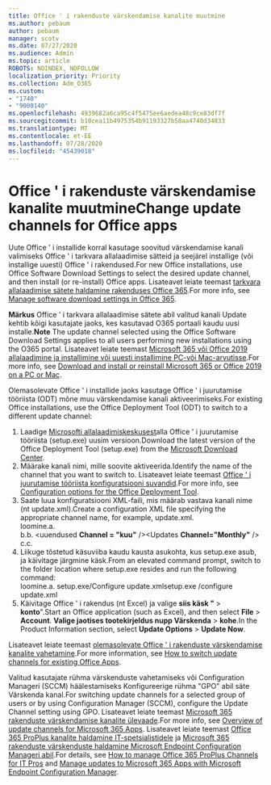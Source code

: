 ```yaml
---
title: Office ' i rakenduste värskendamise kanalite muutmine
ms.author: pebaum
author: pebaum
manager: scotv
ms.date: 07/27/2020
ms.audience: Admin
ms.topic: article
ROBOTS: NOINDEX, NOFOLLOW
localization_priority: Priority
ms.collection: Adm_O365
ms.custom:
- "1740"
- "9000140"
ms.openlocfilehash: 4939682a6ca95c4f5475ee6aedea48c9ce83df7f
ms.sourcegitcommit: b10cea11b4975354b91193327b58aa4740d34833
ms.translationtype: MT
ms.contentlocale: et-EE
ms.lasthandoff: 07/28/2020
ms.locfileid: "45439018"
---
```

# <a name="change-update-channels-for-office-apps"></a><span data-ttu-id="86460-102">Office ' i rakenduste värskendamise kanalite muutmine</span><span class="sxs-lookup"><span data-stu-id="86460-102">Change update channels for Office apps</span></span>

<span data-ttu-id="86460-103">Uute Office ' i installide korral kasutage soovitud värskendamise kanali valimiseks Office ' i tarkvara allalaadimise sätteid ja seejärel installige (või installige uuesti) Office ' i rakendused.</span><span class="sxs-lookup"><span data-stu-id="86460-103">For new Office installations, use Office Software Download Settings to select the desired update channel, and then install (or re-install) Office apps.</span></span> <span data-ttu-id="86460-104">Lisateavet leiate teemast [tarkvara allalaadimise sätete haldamine rakenduses Office 365](https://docs.microsoft.com/deployoffice/manage-software-download-settings-office-365).</span><span class="sxs-lookup"><span data-stu-id="86460-104">For more info, see [Manage software download settings in Office 365](https://docs.microsoft.com/deployoffice/manage-software-download-settings-office-365).</span></span> 

<span data-ttu-id="86460-105">**Märkus** Office ' i tarkvara allalaadimise sätete abil valitud kanali Update kehtib kõigi kasutajate jaoks, kes kasutavad O365 portaali kaudu uusi installe.</span><span class="sxs-lookup"><span data-stu-id="86460-105">**Note** The update channel selected using the Office Software Download Settings applies to all users performing new installations using the O365 portal.</span></span> <span data-ttu-id="86460-106">Lisateavet leiate teemast [Microsoft 365 või Office 2019 allalaadimine ja installimine või uuesti installimine PC-või Mac-arvutisse](https://support.microsoft.com/office/download-and-install-or-reinstall-microsoft-365-or-office-2019-on-a-pc-or-mac-4414eaaf-0478-48be-9c42-23adc4716658).</span><span class="sxs-lookup"><span data-stu-id="86460-106">For more info, see [Download and install or reinstall Microsoft 365 or Office 2019 on a PC or Mac](https://support.microsoft.com/office/download-and-install-or-reinstall-microsoft-365-or-office-2019-on-a-pc-or-mac-4414eaaf-0478-48be-9c42-23adc4716658).</span></span>   

<span data-ttu-id="86460-107">Olemasolevate Office ' i installide jaoks kasutage Office ' i juurutamise tööriista (ODT) mõne muu värskendamise kanali aktiveerimiseks.</span><span class="sxs-lookup"><span data-stu-id="86460-107">For existing Office installations, use the Office Deployment Tool (ODT) to switch to a different update channel:</span></span>  

1. <span data-ttu-id="86460-108">Laadige [Microsofti allalaadimiskeskusest](https://go.microsoft.com/fwlink/p/?LinkID=626065)alla Office ' i juurutamise tööriista (setup.exe) uusim versioon.</span><span class="sxs-lookup"><span data-stu-id="86460-108">Download the latest version of the Office Deployment Tool (setup.exe) from the [Microsoft Download Center](https://go.microsoft.com/fwlink/p/?LinkID=626065).</span></span>
2. <span data-ttu-id="86460-109">Määrake kanali nimi, mille soovite aktiveerida.</span><span class="sxs-lookup"><span data-stu-id="86460-109">Identify the name of the channel that you want to switch to.</span></span> <span data-ttu-id="86460-110">Lisateavet leiate teemast [Office ' i juurutamise tööriista konfiguratsiooni suvandid](https://docs.microsoft.com/DeployOffice/configuration-options-for-the-office-2016-deployment-tool#channel-attribute-part-of-add-element).</span><span class="sxs-lookup"><span data-stu-id="86460-110">For more info, see [Configuration options for the Office Deployment Tool](https://docs.microsoft.com/DeployOffice/configuration-options-for-the-office-2016-deployment-tool#channel-attribute-part-of-add-element).</span></span>
3. <span data-ttu-id="86460-111">Saate luua konfiguratsiooni XML-faili, mis määrab vastava kanali nime (nt update.xml).</span><span class="sxs-lookup"><span data-stu-id="86460-111">Create a configuration XML file specifying the appropriate channel name, for example, update.xml.</span></span>  
    <span data-ttu-id="86460-112">loomine.</span><span class="sxs-lookup"><span data-stu-id="86460-112">a.</span></span> <Configuration>  
    <span data-ttu-id="86460-113">b.</span><span class="sxs-lookup"><span data-stu-id="86460-113">b.</span></span> <span data-ttu-id="86460-114"><uuendused **Channel = "kuu"** /></span><span class="sxs-lookup"><span data-stu-id="86460-114"><Updates **Channel="Monthly"** /></span></span>  
    <span data-ttu-id="86460-115">c.</span><span class="sxs-lookup"><span data-stu-id="86460-115">c.</span></span> </Configuration>
4. <span data-ttu-id="86460-116">Liikuge tõstetud käsuviiba kaudu kausta asukohta, kus setup.exe asub, ja käivitage järgmine käsk.</span><span class="sxs-lookup"><span data-stu-id="86460-116">From an elevated command prompt, switch to the folder location where setup.exe resides and run the following command:</span></span>  
    <span data-ttu-id="86460-117">loomine.</span><span class="sxs-lookup"><span data-stu-id="86460-117">a.</span></span> <span data-ttu-id="86460-118">setup.exe/Configure update.xml</span><span class="sxs-lookup"><span data-stu-id="86460-118">setup.exe /configure update.xml</span></span>
5. <span data-ttu-id="86460-119">Käivitage Office ' i rakendus (nt Excel) ja valige **siis käsk "**  >  **konto**".</span><span class="sxs-lookup"><span data-stu-id="86460-119">Start an Office application (such as Excel), and then select **File** > **Account**.</span></span> <span data-ttu-id="86460-120">**Valige jaotises tootekirjeldus nupp Värskenda**  >  **kohe**.</span><span class="sxs-lookup"><span data-stu-id="86460-120">In the Product Information section, select **Update Options** > **Update Now**.</span></span>

<span data-ttu-id="86460-121">Lisateavet leiate teemast [olemasolevate Office ' i rakenduste värskendamise kanalite vahetamine](https://support.microsoft.com/help/3185078/how-to-switch-from-semi-annual-channel-to-monthly-channel).</span><span class="sxs-lookup"><span data-stu-id="86460-121">For more information, see [How to switch update channels for existing Office Apps](https://support.microsoft.com/help/3185078/how-to-switch-from-semi-annual-channel-to-monthly-channel).</span></span> 

<span data-ttu-id="86460-122">Valitud kasutajate rühma värskenduste vahetamiseks või Configuration Manageri (SCCM) häälestamiseks Konfigureerige rühma "GPO" abil säte Värskenda kanal.</span><span class="sxs-lookup"><span data-stu-id="86460-122">For switching update channels for a selected group of users or by using Configuration Manager (SCCM), configure the Update Channel setting using GPO.</span></span> <span data-ttu-id="86460-123">Lisateavet leiate teemast [Microsoft 365 rakenduste värskendamise kanalite ülevaade](https://docs.microsoft.com/deployoffice/overview-update-channels#group-policy).</span><span class="sxs-lookup"><span data-stu-id="86460-123">For more info, see [Overview of update channels for Microsoft 365 Apps](https://docs.microsoft.com/deployoffice/overview-update-channels#group-policy).</span></span> <span data-ttu-id="86460-124">Lisateavet leiate teemast [Office 365 ProPlus kanalite haldamine IT-spetsialistidele](https://techcommunity.microsoft.com/t5/office-365-blog/how-to-manage-office-365-proplus-channels-for-it-pros/ba-p/795813) ja [Microsoft 365 rakenduste värskenduste haldamine Microsoft Endpoint Configuration Manageri abil](https://docs.microsoft.com/deployoffice/manage-microsoft-365-apps-updates-configuration-manager).</span><span class="sxs-lookup"><span data-stu-id="86460-124">For details, see [How to manage Office 365 ProPlus Channels for IT Pros](https://techcommunity.microsoft.com/t5/office-365-blog/how-to-manage-office-365-proplus-channels-for-it-pros/ba-p/795813) and [Manage updates to Microsoft 365 Apps with Microsoft Endpoint Configuration Manager](https://docs.microsoft.com/deployoffice/manage-microsoft-365-apps-updates-configuration-manager).</span></span>